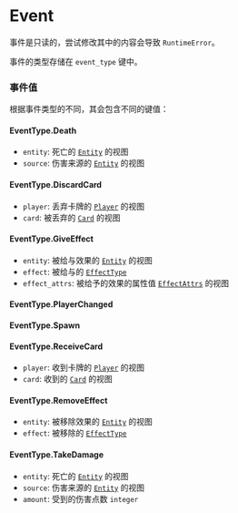 # Event

事件是只读的，尝试修改其中的内容会导致 `RuntimeError`。

事件的类型存储在 `event_type` 键中。

### 事件值

根据事件类型的不同，其会包含不同的键值：

#### EventType.Death

- `entity`: 死亡的 [`Entity`](../entity/entity.md) 的视图
- `source`: 伤害来源的 [`Entity`](../entity/entity.md) 的视图


#### EventType.DiscardCard

- `player`: 丢弃卡牌的 [`Player`](./player.md#player) 的视图
- `card`: 被丢弃的 [`Card`](../card/card.md) 的视图


#### EventType.GiveEffect

- `entity`: 被给与效果的 [`Entity`](../entity/entity.md) 的视图
- `effect`: 被给与的 [`EffectType`](../effect/effect_type.md)
- `effect_attrs`: 被给予的效果的属性值 [`EffectAttrs`](../effect/effect_attrs.md) 的视图

#### EventType.PlayerChanged
#### EventType.Spawn
#### EventType.ReceiveCard

- `player`: 收到卡牌的 [`Player`](./player.md#player) 的视图
- `card`: 收到的 [`Card`](../card/card.md) 的视图

#### EventType.RemoveEffect

- `entity`: 被移除效果的 [`Entity`](../entity/entity.md) 的视图
- `effect`: 被移除的 [`EffectType`](../effect/effect_type.md)

#### EventType.TakeDamage

- `entity`: 死亡的 [`Entity`](../entity/entity.md) 的视图
- `source`: 伤害来源的 [`Entity`](../entity/entity.md) 的视图
- `amount`: 受到的伤害点数 `integer`